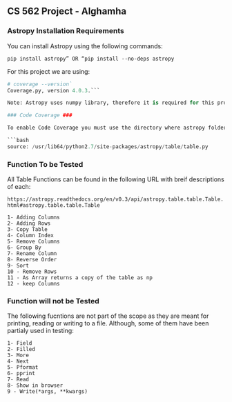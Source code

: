 

## CS 562 Project - Alghamha ##
### Astropy Installation Requirements ###

You can install Astropy using the following commands:

`pip install astropy” OR “pip install --no-deps astropy`

For this project we are using:

```Python 2.7.5
# coverage --version`
Coverage.py, version 4.0.3.```

Note: Astropy uses numpy library, therefore it is required for this project

### Code Coverage ###

To enable Code Coverage you must use the directory where astropy folder is located. In my case I did the following:

```bash
source: /usr/lib64/python2.7/site-packages/astropy/table/table.py
```

### Function To be Tested ###

All Table Functions can be found in the following URL with breif descriptions of each:

` https://astropy.readthedocs.org/en/v0.3/api/astropy.table.table.Table.html#astropy.table.table.Table `

```
1- Adding Columns
2- Adding Rows
3- Copy Table
4- Column Index
5- Remove Columns
6- Group By
7- Rename Column
8- Reverse Order
9- Sort
10 - Remove Rows
11 - As Array returns a copy of the table as np
12 - keep Columns
```

### Function will not be Tested ###

The following fucntions are not part of the scope as they are meant for printing, reading or writing to a file.
Although, some of them have been partialy used in testing:
 
```
1- Field
2- Filled
3- More
4- Next
5- Pformat
6- pprint
7- Read
8- Show in browser
9 - Write(*args, **kwargs) 
```
